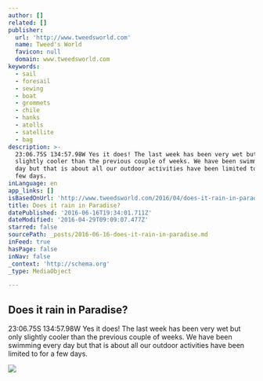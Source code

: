 ```yaml
---
author: []
related: []
publisher:
  url: 'http://www.tweedsworld.com'
  name: Tweed's World
  favicon: null
  domain: www.tweedsworld.com
keywords:
  - sail
  - foresail
  - sewing
  - boat
  - grommets
  - chile
  - hanks
  - atolls
  - satellite
  - bag
description: >-
  23:06.75S 134:57.98W Yes it does! The last week has been very wet but only
  slightly cooler than the previous couple of weeks. We have been swimming every
  day but that is about all our outdoor activities have been limited to for a
  few days.
inLanguage: en
app_links: []
isBasedOnUrl: 'http://www.tweedsworld.com/2016/04/does-it-rain-in-paradise/'
title: Does it rain in Paradise?
datePublished: '2016-06-16T19:34:01.711Z'
dateModified: '2016-04-29T09:09:07.477Z'
starred: false
sourcePath: _posts/2016-06-16-does-it-rain-in-paradise.md
inFeed: true
hasPage: false
inNav: false
_context: 'http://schema.org'
_type: MediaObject

---
```

<article style=""><h1>Does it rain in Paradise?</h1><p>23:06.75S 134:57.98W Yes it does! The last week has been very wet but only slightly cooler than the previous couple of weeks. We have been swimming every day but that is about all our outdoor activities have been limited to for a few days.</p><img src="http://www.tweedsworld.com/wp-content/uploads/2016/04/EasternTuamotus_s.jpg" /></article>